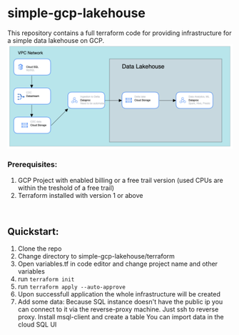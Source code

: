 # simple-gcp-lakehouse
This repository contains a full terraform code for providing infrastructure for a simple data lakehouse on GCP. 
![architecture image](data/simple-gcp-lakehouse.png)
### Prerequisites: 
1. GCP Project with enabled billing or a free trail version (used CPUs are within the treshold of a free trail)
2. Terraform installed with version 1 or above
<br>

## Quickstart:

1. Clone the repo
2. Change directory to simple-gcp-lakehouse/terraform
3. Open variables.tf in code editor and change project name and other variables
4. run `terraform init`
5. run `terraform apply --auto-approve`
6. Upon successfull application the whole infrastructure will be created
7. Add some data:
Because SQL instance doesn't have the public ip you can connect to it via the reverse-proxy machine. Just ssh to reverse proxy. Install msql-client and create a table
You can import data in the cloud SQL UI

